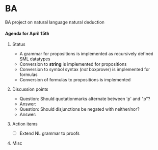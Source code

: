 # BA
BA project on natural language natural deduction

#### Agenda for April 15th
1. Status
    * A grammar for propositions is implemented as recursively defined SML datatypes
    * Conversion to **string** is implemented for propositions
    * Conversion to symbol syntax (_not_ boxprover) is implemented for formulas
    * Conversion of formulas to propositions is implemented

2. Discussion points
    * Question: Should quotationmarks alternate between 'p' and "p"?
    - Answer:
    * Question: Should disjunctions be negated with neither/nor?
    - Answer:

3. Action items
    - [ ] Extend NL grammar to proofs

4. Misc
